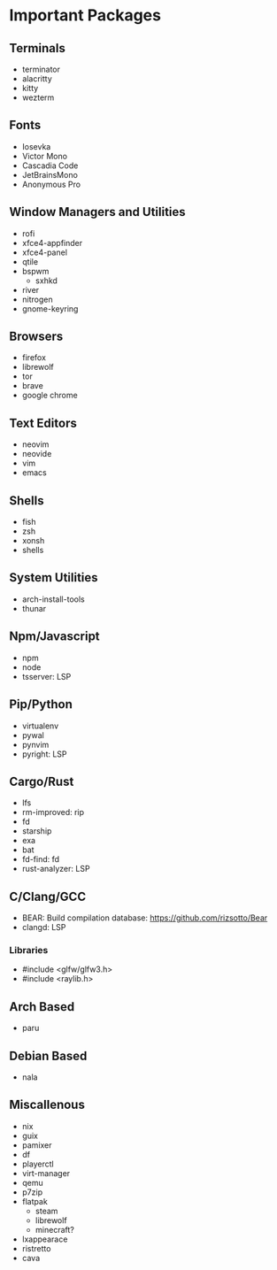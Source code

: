 # Important Packages

## Terminals

- terminator
- alacritty
- kitty
- wezterm

## Fonts

- Iosevka
- Victor Mono
- Cascadia Code
- JetBrainsMono
- Anonymous Pro

## Window Managers and Utilities

- rofi
- xfce4-appfinder
- xfce4-panel
- qtile
- bspwm
  - sxhkd
- river
- nitrogen
- gnome-keyring

## Browsers

- firefox
- librewolf
- tor
- brave
- google chrome


## Text Editors

- neovim
- neovide
- vim
- emacs

## Shells

- fish
- zsh
- xonsh
- shells

## System Utilities

- arch-install-tools
- thunar

## Npm/Javascript

- npm
- node
- tsserver: LSP

## Pip/Python

- virtualenv
- pywal
- pynvim
- pyright: LSP

## Cargo/Rust

- lfs
- rm-improved: rip
- fd
- starship
- exa
- bat
- fd-find: fd
- rust-analyzer: LSP

## C/Clang/GCC

- BEAR: Build compilation database: https://github.com/rizsotto/Bear
- clangd: LSP

### Libraries
- #include <glfw/glfw3.h>
- #include <raylib.h>

## Arch Based

- paru

## Debian Based

- nala


##

## Miscallenous

- nix
- guix
- pamixer
- df
- playerctl
- virt-manager
- qemu
- p7zip
- flatpak
  - steam
  - librewolf
  - minecraft?
- lxappearace
- ristretto
- cava
